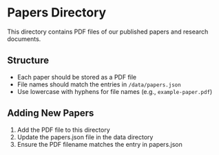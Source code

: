 # Papers Directory

This directory contains PDF files of our published papers and research documents.

## Structure
- Each paper should be stored as a PDF file
- File names should match the entries in `/data/papers.json`
- Use lowercase with hyphens for file names (e.g., `example-paper.pdf`)

## Adding New Papers
1. Add the PDF file to this directory
2. Update the papers.json file in the data directory
3. Ensure the PDF filename matches the entry in papers.json